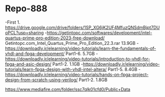 # Repo-888
-First
1.
https://drive.google.com/drive/folders/1SP_XG6jK2UF4MfuzQNSdmBjpt7DUoPCL?usp=sharing
-https://getintopc.com/softwares/development/intel-quartus-prime-pro-edition-2023-free-download/   Getintopc.com_Intel_Quartus_Prime_Pro_Edition_22.3.rar   13.9GB
-https://downloadly.ir/elearning/video-tutorials/learn-the-fundamentals-of-vhdl-and-fpga-development/     Part1-6.      5.7GB
-https://downloadly.ir/elearning/video-tutorials/introduction-to-vhdl-for-fpga-and-asic-design/           Part1-2.      1.1GB
-https://downloadly.ir/elearning/video-tutorials/learn-fpga-design-with-vhdl-intel-altera/                Part1-5.      8.4GB
-https://downloadly.ir/elearning/video-tutorials/hands-on-fpga-project-design-from-scratch-using-verilog/ Part1-2.      1.8GB

https://www.mediafire.com/folder/ssc7qlk01cfd0/Public+Data
